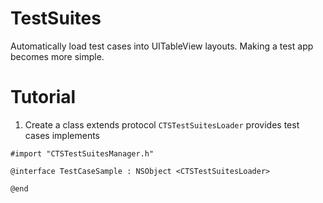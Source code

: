 # TestSuites
Automatically load test cases into UITableView layouts. Making a test app becomes more simple.

# Tutorial
1. Create a class extends protocol `CTSTestSuitesLoader` provides test cases implements
```objc
#import "CTSTestSuitesManager.h"

@interface TestCaseSample : NSObject <CTSTestSuitesLoader>

@end
```
